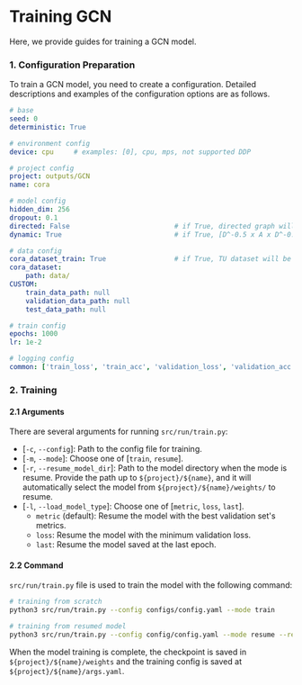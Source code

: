# Training GCN
Here, we provide guides for training a GCN model.

### 1. Configuration Preparation
To train a GCN model, you need to create a configuration.
Detailed descriptions and examples of the configuration options are as follows.

```yaml
# base
seed: 0
deterministic: True

# environment config
device: cpu     # examples: [0], cpu, mps, not supported DDP 

# project config
project: outputs/GCN
name: cora

# model config
hidden_dim: 256
dropout: 0.1
directed: False                          # if True, directed graph will be constructed.
dynamic: True                            # if True, [D^-0.5 x A x D^-0.5] will be used to normalize graph or [D^-1 x A] will be used.

# data config
cora_dataset_train: True                 # if True, TU dataset will be loaded automatically.
cora_dataset:
    path: data/
CUSTOM:
    train_data_path: null
    validation_data_path: null
    test_data_path: null

# train config
epochs: 1000
lr: 1e-2

# logging config
common: ['train_loss', 'train_acc', 'validation_loss', 'validation_acc']
```


### 2. Training
#### 2.1 Arguments
There are several arguments for running `src/run/train.py`:
* [`-c`, `--config`]: Path to the config file for training.
* [`-m`, `--mode`]: Choose one of [`train`, `resume`].
* [`-r`, `--resume_model_dir`]: Path to the model directory when the mode is resume. Provide the path up to `${project}/${name}`, and it will automatically select the model from `${project}/${name}/weights/` to resume.
* [`-l`, `--load_model_type`]: Choose one of [`metric`, `loss`, `last`].
    * `metric` (default): Resume the model with the best validation set's metrics.
    * `loss`: Resume the model with the minimum validation loss.
    * `last`: Resume the model saved at the last epoch.


#### 2.2 Command
`src/run/train.py` file is used to train the model with the following command:
```bash
# training from scratch
python3 src/run/train.py --config configs/config.yaml --mode train

# training from resumed model
python3 src/run/train.py --config config/config.yaml --mode resume --resume_model_dir ${project}/${name}
```

When the model training is complete, the checkpoint is saved in `${project}/${name}/weights` and the training config is saved at `${project}/${name}/args.yaml`.